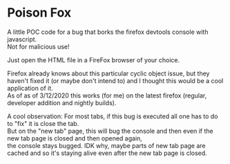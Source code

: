 # Poison Fox
A little POC code for a bug that borks the firefox devtools console with javascript.  
Not for malicious use!

Just open the HTML file in a FireFox browser of your choice.


Firefox already knows about this particular cyclic object issue, but they haven't fixed it (or maybe don't intend to) and I thought this would be a cool application of it.  
As of as of 3/12/2020 this works (for me) on the latest firefox (regular, developer addition and nightly builds).


A cool observation: For most tabs, if this bug is executed all one has to do to "fix" it is close the tab.  
But on the "new tab" page, this will bug the console and then even if the new tab page is closed and then opened again,  
the console stays bugged. IDK why, maybe parts of new tab page are cached and so it's staying alive even after the new tab page is closed.
